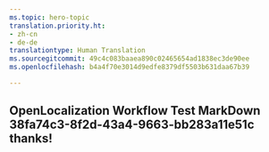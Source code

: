 ```yaml
---
ms.topic: hero-topic
translation.priority.ht:
- zh-cn
- de-de
translationtype: Human Translation
ms.sourcegitcommit: 49c4c083baaea890c02465654ad1838ec3de90ee
ms.openlocfilehash: b4a4f70e3014d9edfe8379df5503b631daa67b39

---
```

## OpenLocalization Workflow Test MarkDown 38fa74c3-8f2d-43a4-9663-bb283a11e51c thanks!



<!--HONumber=Jul16_HO4-->


